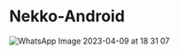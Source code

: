 # Nekko-Android
![WhatsApp Image 2023-04-09 at 18 31 07](https://user-images.githubusercontent.com/67428572/230774074-51bcf827-1e10-4aa0-9d25-234dda177082.jpg)
